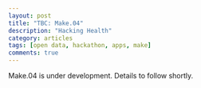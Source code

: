 ```yaml
---
layout: post
title: "TBC: Make.04"
description: "Hacking Health"
category: articles
tags: [open data, hackathon, apps, make]
comments: true
---
```


Make.04 is under development. Details to follow shortly.

